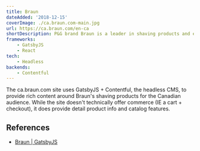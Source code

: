 ```yaml
---
title: Braun
dateAdded: '2018-12-15'
coverImage: ./ca.braun.com-main.jpg
url: https://ca.braun.com/en-ca
shortDescription: P&G brand Braun is a leader in shaving products and electric razors.
frameworks:
    - GatsbyJS
    - React
tech:
    - Headless
backends:
    - Contentful    
---
```


The ca.braun.com site uses GatsbyJS + Contentful, the headless CMS, to provide rich content around Braun's shaving products for the Canadian audience.  While the site doesn't technically offer commerce (IE a cart + checkout), it does provide detail product info and catalog features.

## References

* [Braun | GatsbyJS](https://www.gatsbyjs.org/showcase/ca.braun.comen-ca)

